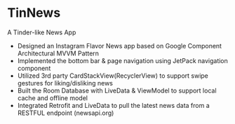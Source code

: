 # TinNews
A Tinder-like News App 

* Designed an Instagram Flavor News app based on Google Component Architectural MVVM Pattern
* Implemented the bottom bar & page navigation using JetPack navigation component 
* Utilized 3rd party CardStackView(RecyclerView) to support swipe gestures for liking/disliking news
* Built the Room Database with LiveData & ViewModel to support local cache and offline model
* Integrated Retrofit and LiveData to pull the latest news data from a RESTFUL endpoint  (newsapi.org)
